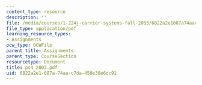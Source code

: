 ```yaml
---
content_type: resource
description: ''
file: /media/courses/1-224j-carrier-systems-fall-2003/6822a2e1087a74aac7da450e38e6dc91_ps4_2003.pdf
file_type: application/pdf
learning_resource_types:
- Assignments
ocw_type: OCWFile
parent_title: Assignments
parent_type: CourseSection
resourcetype: Document
title: ps4_2003.pdf
uid: 6822a2e1-087a-74aa-c7da-450e38e6dc91
---
```

